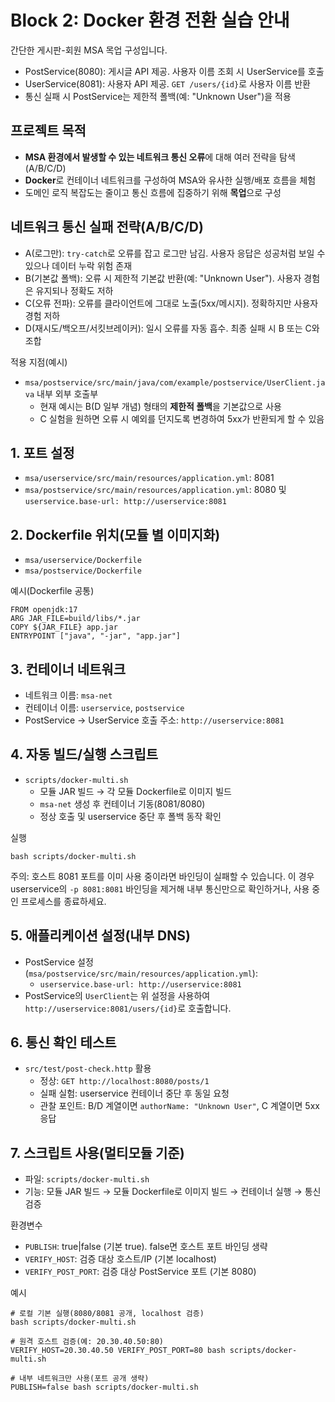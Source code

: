 # Block 2: Docker 환경 전환 실습 안내

간단한 게시판-회원 MSA 목업 구성입니다.
- PostService(8080): 게시글 API 제공. 사용자 이름 조회 시 UserService를 호출
- UserService(8081): 사용자 API 제공. `GET /users/{id}`로 사용자 이름 반환
- 통신 실패 시 PostService는 제한적 폴백(예: "Unknown User")을 적용

## 프로젝트 목적
- **MSA 환경에서 발생할 수 있는 네트워크 통신 오류**에 대해 여러 전략을 탐색(A/B/C/D)
- **Docker**로 컨테이너 네트워크를 구성하여 MSA와 유사한 실행/배포 흐름을 체험
- 도메인 로직 복잡도는 줄이고 통신 흐름에 집중하기 위해 **목업**으로 구성

## 네트워크 통신 실패 전략(A/B/C/D)
- A(로그만): `try-catch`로 오류를 잡고 로그만 남김. 사용자 응답은 성공처럼 보일 수 있으나 데이터 누락 위험 존재
- B(기본값 폴백): 오류 시 제한적 기본값 반환(예: "Unknown User"). 사용자 경험은 유지되나 정확도 저하
- C(오류 전파): 오류를 클라이언트에 그대로 노출(5xx/메시지). 정확하지만 사용자 경험 저하
- D(재시도/백오프/서킷브레이커): 일시 오류를 자동 흡수. 최종 실패 시 B 또는 C와 조합

적용 지점(예시)
- `msa/postservice/src/main/java/com/example/postservice/UserClient.java` 내부 외부 호출부
  - 현재 예시는 B(D 일부 개념) 형태의 **제한적 폴백**을 기본값으로 사용
  - C 실험을 원하면 오류 시 예외를 던지도록 변경하여 5xx가 반환되게 할 수 있음

## 1. 포트 설정
- `msa/userservice/src/main/resources/application.yml`: 8081
- `msa/postservice/src/main/resources/application.yml`: 8080 및 `userservice.base-url: http://userservice:8081`

## 2. Dockerfile 위치(모듈 별 이미지화)
- `msa/userservice/Dockerfile`
- `msa/postservice/Dockerfile`

예시(Dockerfile 공통)
```
FROM openjdk:17
ARG JAR_FILE=build/libs/*.jar
COPY ${JAR_FILE} app.jar
ENTRYPOINT ["java", "-jar", "app.jar"]
```

## 3. 컨테이너 네트워크
- 네트워크 이름: `msa-net`
- 컨테이너 이름: `userservice`, `postservice`
- PostService → UserService 호출 주소: `http://userservice:8081`

## 4. 자동 빌드/실행 스크립트
- `scripts/docker-multi.sh`
  - 모듈 JAR 빌드 → 각 모듈 Dockerfile로 이미지 빌드
  - `msa-net` 생성 후 컨테이너 기동(8081/8080)
  - 정상 호출 및 userservice 중단 후 폴백 동작 확인

실행
```
bash scripts/docker-multi.sh
```

주의: 호스트 8081 포트를 이미 사용 중이라면 바인딩이 실패할 수 있습니다. 이 경우 userservice의 `-p 8081:8081` 바인딩을 제거해 내부 통신만으로 확인하거나, 사용 중인 프로세스를 종료하세요.

## 5. 애플리케이션 설정(내부 DNS)
- PostService 설정(`msa/postservice/src/main/resources/application.yml`):
  - `userservice.base-url: http://userservice:8081`
- PostService의 `UserClient`는 위 설정을 사용하여 `http://userservice:8081/users/{id}`로 호출합니다.

## 6. 통신 확인 테스트
- `src/test/post-check.http` 활용
  - 정상: `GET http://localhost:8080/posts/1`
  - 실패 실험: userservice 컨테이너 중단 후 동일 요청
  - 관찰 포인트: B/D 계열이면 `authorName: "Unknown User"`, C 계열이면 5xx 응답

## 7. 스크립트 사용(멀티모듈 기준)
- 파일: `scripts/docker-multi.sh`
- 기능: 모듈 JAR 빌드 → 모듈 Dockerfile로 이미지 빌드 → 컨테이너 실행 → 통신 검증

환경변수
- `PUBLISH`: true|false (기본 true). false면 호스트 포트 바인딩 생략
- `VERIFY_HOST`: 검증 대상 호스트/IP (기본 localhost)
- `VERIFY_POST_PORT`: 검증 대상 PostService 포트 (기본 8080)

예시
```
# 로컬 기본 실행(8080/8081 공개, localhost 검증)
bash scripts/docker-multi.sh

# 원격 호스트 검증(예: 20.30.40.50:80)
VERIFY_HOST=20.30.40.50 VERIFY_POST_PORT=80 bash scripts/docker-multi.sh

# 내부 네트워크만 사용(포트 공개 생략)
PUBLISH=false bash scripts/docker-multi.sh
```



